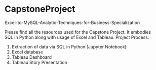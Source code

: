 # CapstoneProject
Excel-to-MySQL-Analytic-Techniques-for-Business-Specialization

Please find all the resources used for the Capstone Project.
It embodies SQL in Python along with usage of Excel and Tableau.
Project Process:
1) Extraction of data via SQL in Python (Jupyter Notebook)
2) Excel database 
3) Tableau Dashboard
4) Tableau Story Presentation
